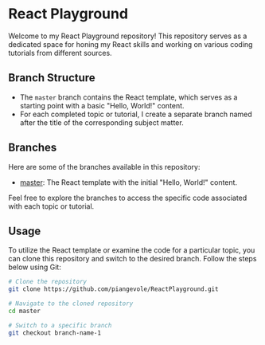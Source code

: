 # React Playground

Welcome to my React Playground repository! This repository serves as a dedicated space for honing my React skills and working on various coding tutorials from different sources.

## Branch Structure

- The `master` branch contains the React template, which serves as a starting point with a basic "Hello, World!" content.
- For each completed topic or tutorial, I create a separate branch named after the title of the corresponding subject matter.

## Branches

Here are some of the branches available in this repository:

- [master](https://github.com/piangevole/ReactPlayground/tree/master): The React template with the initial "Hello, World!" content.

Feel free to explore the branches to access the specific code associated with each topic or tutorial.

## Usage

To utilize the React template or examine the code for a particular topic, you can clone this repository and switch to the desired branch. Follow the steps below using Git:

```bash
# Clone the repository
git clone https://github.com/piangevole/ReactPlayground.git

# Navigate to the cloned repository
cd master

# Switch to a specific branch
git checkout branch-name-1
